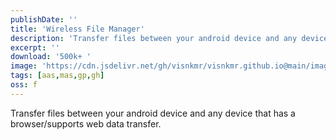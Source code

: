 ```yaml
---
publishDate: ''
title: 'Wireless File Manager'
description: 'Transfer files between your android device and any device that has a browser/supports web data transfer.'
excerpt: ''
download: '500k+ '
image: 'https://cdn.jsdelivr.net/gh/visnkmr/visnkmr.github.io@main/images/wfm.webp'
tags: [aas,mas,gp,gh]
oss: f
---
```


Transfer files between your android device and any device that has a browser/supports web data transfer.